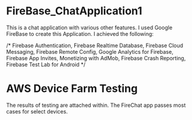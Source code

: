 # FireBase_ChatApplication1
This is a chat application with various other features.
I used Google FireBase to create this Application.
I achieved the following:

/*
Firebase Authentication,
Firebase Realtime Database,
Firebase Cloud Messaging,
Firebase Remote Config,
Google Analytics for Firebase,
Firebase App Invites,
Monetizing with AdMob,
Firebase Crash Reporting,
Firebase Test Lab for Android
*/


# AWS Device Farm Testing
The results of testing are attached within. The FireChat app passes most cases for select devices.
